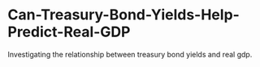 # Can-Treasury-Bond-Yields-Help-Predict-Real-GDP
Investigating the relationship between treasury bond yields and real gdp.
